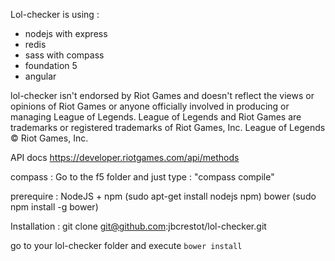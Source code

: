 Lol-checker is using :
* nodejs with express
* redis
* sass with compass
* foundation 5
* angular

lol-checker isn't endorsed by Riot Games and doesn't reflect the views or opinions of Riot Games or anyone officially involved in producing or managing League of Legends. League of Legends and Riot Games are trademarks or registered trademarks of Riot Games, Inc. League of Legends © Riot Games, Inc.

API docs
https://developer.riotgames.com/api/methods

compass :
Go to the f5 folder and just type : "compass compile"


prerequire :
NodeJS + npm (sudo apt-get install nodejs npm)
bower (sudo npm install -g bower)

Installation :
git clone git@github.com:jbcrestot/lol-checker.git

go to your lol-checker folder and execute ` bower install `
